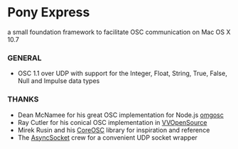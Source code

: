 
# Pony Express
a small foundation framework to facilitate OSC communication on Mac OS X 10.7

### GENERAL
- OSC 1.1 over UDP with support for the Integer, Float, String, True, False, Null and Impulse data types

### THANKS
- Dean McNamee for his great OSC implementation for Node.js [omgosc](https://github.com/deanm/omgosc)
- Ray Cutler for his conical OSC implementation in [VVOpenSource](http://code.google.com/p/vvopensource/)
- Mirek Rusin and his [CoreOSC](https://github.com/mirek/CoreOSC/) library for inspiration and reference
- The [AsyncSocket](http://code.google.com/p/cocoaasyncsocket/) crew for a convenient UDP socket wrapper
